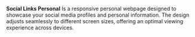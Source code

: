 **Social Links Personal** 
Is a responsive personal webpage designed to showcase your social media profiles and personal information. The design adjusts seamlessly to different screen sizes, offering an optimal viewing experience across devices.
